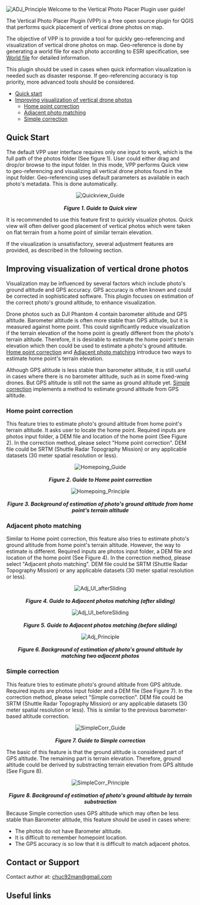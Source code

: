 ![ADJ_Principle](https://github.com/verticalphotoplacer/VerticalPhotoPlacerPlugin/blob/master/icon/app_smaller.png?raw=true) Welcome to the Vertical Photo Placer Plugin user guide!

The Vertical Photo Placer Plugin (VPP) is a free open source plugin for QGIS that performs quick placement of vertical drone photos on map.

The objective of VPP is to provide a tool for quickly geo-referencing and visualization of vertical drone photos on map. Geo-reference is done by generating a world file for each photo according to ESRI specification, see <a href="https://en.wikipedia.org/wiki/World_file">World file</a> for detailed information.

This plugin should be used in cases when quick information visualization is needed such as disaster response. If geo-referencing accuracy is top priority, more advanced tools should be considered.

* [Quick start](#quick-start)
* [Improving visualization of vertical drone photos](#improving-visualization-of-vertical-drone-photos)
   * [Home point correction](#home-point-correction)
   * [Adjacent photo matching](#adjacent-photo-matching)
   * [Simple correction](#simple-correction)

## Quick Start
The default VPP user interface requires only one input to work, which is the full path of the photos folder (See figure 1). User could either drag and drop/or browse to the input folder. In this mode, VPP performs Quick view to geo-referencing and visualizing all vertical drone photos found in the input folder. Geo-referencing uses default parameters as available in each photo's metadata. This is done automatically.  

<p align="center">
  <img align="middle" src="https://github.com/verticalphotoplacer/VerticalPhotoPlacerPlugin/blob/master/docs/img/DefaultUI.PNG?raw=true" alt="Quickview_Guide">
  <br>
  <br>
  <em><b>Figure 1. Guide to Quick view</b></em>
</p>

It is recommended to use this feature first to quickly visualize photos. Quick view will often deliver good placement of vertical photos which were taken on flat terrain from a home point of similar terrain elevation.

If the visualization is unsatisfactory, several adjustment features are provided, as described in the following section.

## Improving visualization of vertical drone photos

Visualization may be influenced by several factors which include photo's ground altitude and GPS accuracy. GPS accuracy is often known and could be corrected in sophisticated software. This plugin focuses on estimation of the correct photo's ground altitude, to enhance visualization.

Drone photos such as DJI Phantom 4 contain barometer altitude and GPS altitude. Barometer altitude is often more stable than GPS altitude, but it is measured against home point. This could significantly reduce visualization if the terrain elevation of the home point is greatly different from the photo's terrain altitude. Therefore, it is desirable to estimate the home point's terrain elevation which then could be used to estimate a photo's ground altitude. [Home point correction](#home-point-correction) and [Adjacent photo matching](#adjacent-photo-matching) introduce two ways to estimate home point's terrain elevation.

Although GPS altitude is less stable than barometer altitude, it is still useful in cases where there is no barometer altitude, such as in some fixed-wing drones. But GPS altitude is still not the same as ground altitude yet. [Simple correction](#simple-correction) implements a method to estimate ground altitude from GPS altitude.

### Home point correction

This feature tries to estimate photo's ground altitude from home point's terrain altitude. It asks user to locate the home point. Required inputs are photos input folder, a DEM file and location of the home point (See Figure 2). In the correction method, please select "Home point correction". DEM file could be SRTM (Shuttle Radar Topography Mission) or any applicable datasets (30 meter spatial resolution or less). 

<p align="center">
  <img align="middle" src="https://github.com/verticalphotoplacer/VerticalPhotoPlacerPlugin/blob/master/docs/img/HomepointUI.PNG?raw=true" alt="Homepoing_Guide">
  <br>
  <br>
  <em><b>Figure 2. Guide to Home point correction</b></em>
</p>



<p align="center">
  <img align="middle" src="https://github.com/verticalphotoplacer/VerticalPhotoPlacerPlugin/blob/master/docs/img/homepoint_principle.png?raw=true" alt="Homepoing_Principle">
  <br>
  <br>
  <em><b>Figure 3. Background of estimation of photo's ground altitude from home point's terrain altitude</b></em>
</p>

### Adjacent photo matching

Similar to Home point correction, this feature also tries to estimate photo's ground altitude from home point's terrain altitude. However, the way to estimate is different. Required inputs are photos input folder, a DEM file and location of the home point (See Figure 4). In the correction method, please select "Adjacent photo matching". DEM file could be SRTM (Shuttle Radar Topography Mission) or any applicable datasets (30 meter spatial resolution or less). 

<p align="center">
  <img align="middle" src="https://github.com/verticalphotoplacer/VerticalPhotoPlacerPlugin/blob/master/docs/img/Adj_UI_after.PNG?raw=true" alt="Adj_UI_afterSliding">
  <br>
  <br>
  <em><b>Figure 4. Guide to Adjacent photos matching (after sliding)</b></em>
</p>

<p align="center">
  <img align="middle" src="https://github.com/verticalphotoplacer/VerticalPhotoPlacerPlugin/blob/master/docs/img/Adj_UI_before.PNG?raw=true" alt="Adj_UI_beforeSliding">
  <br>
  <br>
  <em><b>Figure 5. Guide to Adjacent photos matching (before sliding)</b></em>
</p>

<p align="center">
  <img align="middle" src="https://github.com/verticalphotoplacer/VerticalPhotoPlacerPlugin/blob/master/docs/img/adj_principle.png?raw=true" alt="Adj_Principle">
  <br>
  <br>
  <em><b>Figure 6. Background of estimation of photo's ground altitude by matching two adjacent photos</b></em>
</p>

### Simple correction

This feature tries to estimate photo's ground altitude from GPS altitude. Required inputs are photos input folder and a DEM file (See Figure 7). In the correction method, please select "Simple correction". DEM file could be SRTM (Shuttle Radar Topography Mission) or any applicable datasets (30 meter spatial resolution or less). This is similar to the previous barometer-based altitude correction.   

<p align="center">
  <img align="middle" src="https://github.com/verticalphotoplacer/VerticalPhotoPlacerPlugin/blob/master/docs/img/SimpleUI.PNG?raw=true" alt="SimpleCorr_Guide">
  <br>
  <br>
  <em><b>Figure 7. Guide to Simple correction</b></em>
</p>

The basic of this feature is that the ground altitude is considered part of GPS altitude. The remaining part is terrain elevation. Therefore, ground altitude could be derived by substracting terrain elevation from GPS altitude (See Figure 8). 

<p align="center">
  <img align="middle" src="https://github.com/verticalphotoplacer/VerticalPhotoPlacerPlugin/blob/master/docs/img/simplecorr_principle.png?raw=true" alt="SimpleCorr_Principle">
  <br>
  <br>
  <em><b>Figure 8. Background of estimation of photo's ground altitude by terrain substraction</b></em>
</p>

Because Simple correction uses GPS altitude which may often be less stable than Barometer altitude, this feature should be used in cases where:
* The photos do not have Barometer altitude.  
* It is difficult to remember homepoint location.
* The GPS accuracy is so low that it is difficult to match adjacent photos.

## Contact or Support

Contact author at: chuc92man@gmail.com

## Useful links
